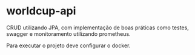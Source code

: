 # worldcup-api
CRUD utilizando JPA, com implementação de boas práticas como testes, swagger e monitoramento utilizando prometheus.

Para executar o projeto deve configurar o docker.
